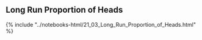 Long Run Proportion of Heads
------

{% include "../notebooks-html/21_03_Long_Run_Proportion_of_Heads.html" %}
